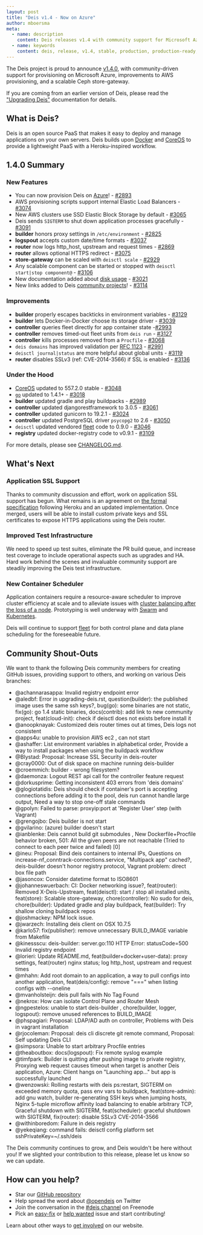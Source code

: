 ```yaml
---
layout: post
title: "Deis v1.4 - Now on Azure"
author: mboersma
meta:
  - name: description
    content: Deis releases v1.4 with community support for Microsoft Azure Cloud.
  - name: keywords
    content: deis, release, v1.4, stable, production, production-ready, paas, private paas, heroku, github, docker, coreos, opdemand, enterprise
---
```


The Deis project is proud to announce [v1.4.0](https://github.com/deis/deis/releases/tag/v1.4.0), with community-driven support for provisioning on Microsoft Azure, improvements to AWS provisioning, and a scalable Ceph store-gateway.

<!--more-->

If you are coming from an earlier version of Deis, please read the ["Upgrading Deis"](http://docs.deis.io/en/latest/managing_deis/upgrading-deis/) documentation for details.

## What is Deis?

Deis is an open source PaaS that makes it easy to deploy and manage applications on your own servers. Deis builds upon [Docker](http://docker.io/) and [CoreOS](https://coreos.com/) to provide a lightweight PaaS with a Heroku-inspired workflow.

## 1.4.0 Summary

### New Features

- You can now provision Deis on [Azure](http://azure.microsoft.com/)! - [#2893](https://github.com/deis/deis/pull/2893)
- AWS provisioning scripts support internal Elastic Load Balancers - [#3074](https://github.com/deis/deis/pull/3074)
- New AWS clusters use SSD Elastic Block Storage by default - [#3065](https://github.com/deis/deis/pull/3065)
- Deis sends `SIGTERM` to shut down application processes gracefully - [#3091](https://github.com/deis/deis/pull/3091)
- **builder** honors proxy settings in `/etc/environment` - [#2825](https://github.com/deis/deis/pull/2825)
- **logspout** accepts custom date/time formats - [#3037](https://github.com/deis/deis/pull/3037)
- **router** now logs http_host, upstream and request times - [#2869](https://github.com/deis/deis/pull/2869)
- **router** allows optional HTTPS redirect - [#3075](https://github.com/deis/deis/pull/3075)
- **store-gateway** can be scaled with `deisctl scale` - [#2929](https://github.com/deis/deis/pull/2929)
- Any scalable component can be started or stopped with `deisctl start|stop component@` - [#3106](https://github.com/deis/deis/pull/3106)
- New documentation added about [disk usage](http://docs.deis.io/en/latest/managing_deis/disk_usage/) - [#3021](https://github.com/deis/deis/pull/3021)
- New links added to Deis [community projects](https://github.com/deis/deis/blob/master/contrib/README.md#community-contributions)! - [#3114](https://github.com/deis/deis/pull/3114)

### Improvements

- **builder** properly escapes backticks in environment variables - [#3129](https://github.com/deis/deis/pull/3129)
- **builder** lets Docker-in-Docker choose its storage driver - [#3039](https://github.com/deis/deis/pull/3039)
- **controller** queries fleet directly for app container state -[#2993](https://github.com/deis/deis/pull/2993)
- **controller** removes timed-out fleet units from `deis run` - [#3127](https://github.com/deis/deis/pull/3127)
- **controller** kills processes removed from a `Procfile` - [#3068](https://github.com/deis/deis/pull/3068)
- `deis domains` has improved validation per [RFC 1123](http://www.rfc-editor.org/rfc/rfc1123.txt) - [#2991](https://github.com/deis/deis/pull/2991)
- `deisctl journal|status` are more helpful about global units - [#3119](https://github.com/deis/deis/pull/3119)
- **router** disables SSLv3 (ref: CVE-2014-3566) if SSL is enabled - [#3136](https://github.com/deis/deis/pull/3136)

### Under the Hood

- [CoreOS](https://coreos.com/releases/) updated to 557.2.0 stable - [#3048](https://github.com/deis/deis/pull/3048)
- [`go`](http://golang.org/) updated to 1.4.1+ - [#3018](https://github.com/deis/deis/pull/3018)
- **builder** updated gradle and play buildpacks - [#2989](https://github.com/deis/deis/pull/2989)
- **controller** updated djangorestframework to 3.0.5 - [#3061](https://github.com/deis/deis/pull/3061)
- **controller** updated gunicorn to 19.2.1 - [#3024](https://github.com/deis/deis/pull/3024)
- **controller** updated PostgreSQL driver `psycopg2` to 2.6 - [#3050](https://github.com/deis/deis/pull/3050)
- `deisctl` updated vendored [fleet](https://github.com/coreos/fleet) code to 0.9.0 - [#3046](https://github.com/deis/deis/pull/3046)
- **registry** updated docker-registry code to v0.9.1 - [#3109](https://github.com/deis/deis/pull/3109)

For more details, please see [CHANGELOG.md](https://github.com/deis/deis/blob/master/CHANGELOG.md).


## What's Next

### Application SSL Support

Thanks to community discussion and effort, work on application SSL support has begun. What remains is an agreement on [the formal specification](https://github.com/deis/deis/pull/2911) following Heroku and an updated implementation. Once merged, users will be able to install custom private keys and SSL certificates to expose HTTPS applications using the Deis router.

### Improved Test Infrastructure

We need to speed up test suites, eliminate the PR build queue, and increase test coverage to include operational aspects such as upgrades and HA. Hard work behind the scenes and invaluable community support are steadily improving the Deis test infrastructure.

### New Container Scheduler

Application containers require a resource-aware scheduler to improve cluster efficiency at scale and to alleviate issues with [cluster balancing after the loss of a node](https://github.com/deis/deis/issues/2920). Prototyping is well underway with [Swarm](https://github.com/deis/deis/pull/3134) and [Kubernetes](https://github.com/deis/deis/issues/2744).

Deis will continue to support [fleet](https://github.com/coreos/fleet) for both control plane and data plane scheduling for the foreseeable future.


## Community Shout-Outs

We want to thank the following Deis community members for creating GitHub issues,
providing support to others, and working on various Deis branches:

- @achannarasappa: Invalid registry endpoint error
- @aledbf: Error in upgrading-deis.rst, question(builder): the published image uses the same ssh keys?, bug(go): some binaries are not static, fix(go): go 1.4 static binaries, docs(contrib): add link to new community project, feat(cloud-init): check if deisctl does not exists before install it
- @anoopknayak: Customized deis router times out at times, Deis logs not consistent
- @apps4u: unable to provision AWS ec2 , can not start
- @ashaffer: List environment variables in alphabetical order, Provide a way to install packages when using the buildpack workflow
- @Blystad: Proposal: Increase SSL Security in deis-router
- @cray0000: Out of disk space on machine running deis-builder
- @croemmich: builder - wrong filesystem?
- @daemonza: Logout REST api call for the controller feature request
- @dorkusprime: Getting inconsistent 403 errors from 'deis domains'
- @glogiotatidis: Deis should check if container's port is accepting connections before adding it to the pool, deis run cannot handle large output, Need a way to stop one-off stale commands
- @gpolyn: Failed to parse: proxyip:port at 'Register User' step (with Vagrant)
- @grengojbo: Deis builder is not start
- @gvilarino: (azure) builder doesn't start
- @ianblenke: Deis cannot build git submodules , New Dockerfile+Procfile behavior broken, 501: All the given peers are not reachable (Tried to connect to each peer twice and failed) [0]
- @ineu: Proposal: Bind deis containers to internal IPs, Questions on increase-nf_conntrack-connections.service, "Multipack app" cached?, deis-builder doesn't honor registry protocol, Vagrant problem: direct box file path
- @jasoncox: Consider datetime format to ISO8601
- @johanneswuerbach: CI: Docker networking issue?, feat(router): Removed X-Deis-Upstream, feat(deisctl): start / stop all installed units, feat(store): Scalable store-gateway, chore(controller): No sudo for deis, chore(builder): Updated gradle and play buildpack, feat(builder): Try shallow cloning buildpack repos
- @joshmackey: NPM lock issue.
- @jwarzech: Installing deis client on OSX 10.7.5
- @karlo57: fix(publisher): remove unnecessary BUILD_IMAGE variable from Makefile
- @kinessscu: deis-builder: server.go:110 HTTP Error: statusCode=500 Invalid registry endpoint
- @lorieri: Update README.md, feat(builder+docker+user-data): proxy settings, feat(router) nginx status; log http_host, upstream and request times
- @mhahn: Add root domain to an application, a way to pull configs into another application, feat(deis/config): remove "===" when listing configs with --oneline
- @mvanholsteijn: deis pull fails with No Tag Found
- @nekrox: How can isolate Control Plane and Router Mesh
- @ngpestelos: unable to start deis-builder , chore(builder, logger, logspout): remove unused references to BUILD_IMAGE
- @phspagiari: Proposal: LDAP/AD auth on controller, Problems with Deis in vagrant installation
- @rjocoleman: Proposal: deis cli discrete git remote command, Proposal: Self updating Deis CLI
- @simpsora: Unable to start arbitrary Procfile entries
- @theaboutbox: docs(logspout): Fix remote syslog example
- @timfpark: Builder is quitting after pushing image to private registry, Proxying web request causes timeout when target is another Deis application, Azure: Client hangs on "Launching app..." but app is successfully launched
- @wenzowski: Rolling restarts with deis ps:restart, SIGTERM on exceeded memory quota, pass env vars to buildpack, feat(store-admin): add gnu watch, builder re-generating SSH keys when jumping hosts, Nginx 5-tuple microflow affinity load balancing to enable arbitrary TCP, Graceful shutdown with SIGTERM, feat(scheduler): graceful shutdown with SIGTERM, fix(router): disable SSLv3 CVE-2014-3566
- @withinboredom: Failure in deis registry
- @yekeqiang: command fails: deisctl config platform set sshPrivateKey=~/.ssh/deis

The Deis community continues to grow, and Deis wouldn't be here without you! If we slighted your contribution to this release, please let us know so we can update.


## How can you help?

* Star our [GitHub repository](https://github.com/deis/deis)
* Help spread the word about [@opendeis](http://twitter.com/opendeis) on Twitter
* Join the conversation in the [#deis channel](https://botbot.me/freenode/deis/) on Freenode
* Pick an [easy-fix](https://github.com/deis/deis/labels/easy-fix) or [help wanted](https://github.com/deis/deis/labels/help%20wanted) issue and start contributing!

Learn about other ways to [get involved](http://deis.io/get-involved/) on our website.
